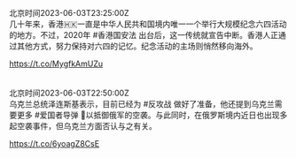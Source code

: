 北京时间2023-06-03T23:25:00Z<br>几十年来，香港🇭🇰一直是中华人民共和国境内唯一一个举行大规模纪念六四活动的地方。不过，2020年 #香港国安法 出台后，这一传统就宣告中断。香港人正通过其他方式，努力保持对六四的记忆。纪念活动的主场则悄然移向海外。

https://t.co/MygfkAmUZu<br><br><br>北京时间2023-06-03T22:50:00Z<br>乌克兰总统泽连斯基表示，目前已经为 #反攻战 做好了准备，他还提到乌克兰需要更多 #爱国者导弹 🚀以抵御俄军的空袭。与此同时，在俄罗斯境内近日也出现多起空袭事件，但乌克兰方面否认与之有关。

https://t.co/6yoagZ8CsE<br><br><br>